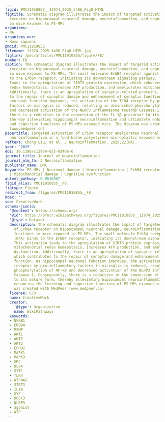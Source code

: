 ```yaml
---
figid: PMC11910855__12974_2025_3406_Fig8_HTML
figtitle: Schematic diagram illustrates the impact of targeted activation of ErbB4
  receptor on hippocampal neuronal damage, neuroinflammation, and cognitive functions
  in mice exposed to PS-MPs
organisms:
- NA
organisms_ner:
- Homo sapiens
pmcid: PMC11910855
filename: 12974_2025_3406_Fig8_HTML.jpg
figlink: /pmc/articles/PMC11910855/figure/F8/
number: F8
caption: The schematic diagram illustrates the impact of targeted activation of ErbB4
  receptor on hippocampal neuronal damage, neuroinflammation, and cognitive functions
  in mice exposed to PS-MPs. The small molecule ErbB4 receptor agonist (E4A) binds
  to the ErbB4 receptor, initiating its downstream signaling pathway. This activation
  leads to the upregulation of SIRT3 protein expression, which enhances mitochondrial
  redox homeostasis, increases ATP production, and ameliorates mitochondrial dysfunction.
  Additionally, there is an upregulation of synaptic-related proteins, which contributes
  to the repair of synaptic damage and enhancement of synaptic function. As hippocampal
  neuronal function improves, the activation of the TLR4 receptor by pro-inflammatory
  factors in microglia is reduced, resulting in diminished phosphorylation of NF-κB
  and decreased activation of the NLRP3 inflammasome towards Caspase-1. Consequently,
  there is a reduction in the conversion of the IL-1β precursor to its mature form,
  thereby alleviating hippocampal neuroinflammation and ultimately enhancing the learning
  and cognitive functions of PS-MPs-exposed mice. The diagram was created with MedPeer
  (www.medpeer.cn)
papertitle: Targeted activation of ErbB4 receptor ameliorates neuronal deficits and
  neuroinflammation in a food-borne polystyrene microplastic exposed mouse model
reftext: Chong Liu, et al. J Neuroinflammation. 2025;22(NA).
year: '2025'
doi: 10.1186/s12974-025-03406-6
journal_title: Journal of Neuroinflammation
journal_nlm_ta: J Neuroinflammation
publisher_name: BMC
keywords: PS-MPs | Neuronal damage | Neuroinflammation | ErbB4 receptor | Small molecule
  | Mitochondrial damage | Cognitive dysfunction
automl_pathway: 0.9516907
figid_alias: PMC11910855__F8
figtype: Figure
redirect_from: /figures/PMC11910855__F8
ndex: ''
seo: CreativeWork
schema-jsonld:
  '@context': https://schema.org/
  '@id': https://pfocr.wikipathways.org/figures/PMC11910855__12974_2025_3406_Fig8_HTML.html
  '@type': Dataset
  description: The schematic diagram illustrates the impact of targeted activation
    of ErbB4 receptor on hippocampal neuronal damage, neuroinflammation, and cognitive
    functions in mice exposed to PS-MPs. The small molecule ErbB4 receptor agonist
    (E4A) binds to the ErbB4 receptor, initiating its downstream signaling pathway.
    This activation leads to the upregulation of SIRT3 protein expression, which enhances
    mitochondrial redox homeostasis, increases ATP production, and ameliorates mitochondrial
    dysfunction. Additionally, there is an upregulation of synaptic-related proteins,
    which contributes to the repair of synaptic damage and enhancement of synaptic
    function. As hippocampal neuronal function improves, the activation of the TLR4
    receptor by pro-inflammatory factors in microglia is reduced, resulting in diminished
    phosphorylation of NF-κB and decreased activation of the NLRP3 inflammasome towards
    Caspase-1. Consequently, there is a reduction in the conversion of the IL-1β precursor
    to its mature form, thereby alleviating hippocampal neuroinflammation and ultimately
    enhancing the learning and cognitive functions of PS-MPs-exposed mice. The diagram
    was created with MedPeer (www.medpeer.cn)
  license: CC0
  name: CreativeWork
  creator:
    '@type': Organization
    name: WikiPathways
  keywords:
  - NFKB1
  - ERBB4
  - MSMP
  - AKT1
  - AKT2
  - AKT3
  - EPHB2
  - MAPK1
  - MAPK3
  - SRC
  - DLG4
  - SYT1
  - TLR4
  - ATP8A2
  - SIRT3
  - IL18
  - SYP
  - DOCK3
  - NLRP3
  - agonist
  - ATP
---
```

